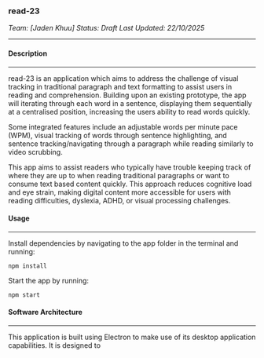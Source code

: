 ### read-23

*Team: [Jaden Khuu]*
*Status: Draft*
*Last Updated: 22/10/2025*
_____

#### Description
_____

read-23 is an application which aims to address the challenge of visual tracking in traditional paragraph and text formatting to assist users in reading and comprehension. Building upon an existing prototype, the app will iterating through each word in a sentence, displaying them sequentially at a centralised position, increasing the users ability to read words quickly.

Some integrated features include an adjustable words per minute pace (WPM), visual tracking of words through sentence highlighting, and sentence tracking/navigating through a paragraph while reading similarly to video scrubbing.

This app aims to assist readers who typically have trouble keeping track of where they are up to when reading traditional paragraphs or want to consume text based content quickly. This approach reduces cognitive load and eye strain, making digital content more accessible for users with reading difficulties, dyslexia, ADHD, or visual processing challenges.

#### Usage
_____

Install dependencies by navigating to the app folder in the terminal and running:

```
npm install
```

Start the app by running:

```
npm start
```

#### Software Architecture
_____

This application is built using Electron to make use of its desktop application capabilities. It is designed to
